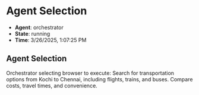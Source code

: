 # Agent Selection

- **Agent**: orchestrator
- **State**: running
- **Time**: 3/26/2025, 1:07:25 PM

## Agent Selection

Orchestrator selecting browser to execute: Search for transportation options from Kochi to Chennai, including flights, trains, and buses. Compare costs, travel times, and convenience.

